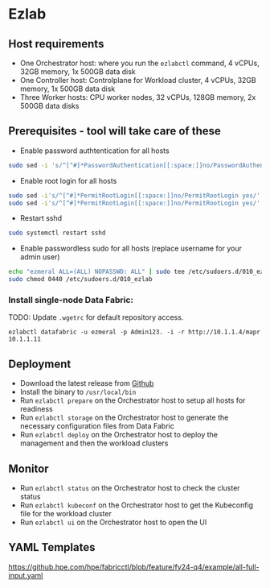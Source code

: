# Ezlab

## Host requirements

- One Orchestrator host: where you run the `ezlabctl` command, 4 vCPUs, 32GB memory, 1x 500GB data disk
- One Controller host: Controlplane for Workload cluster, 4 vCPUs, 32GB memory, 1x 500GB data disk
- Three Worker hosts: CPU worker nodes, 32 vCPUs, 128GB memory, 2x 500GB data disks

## Prerequisites - tool will take care of these

- Enable password authtentication for all hosts
```bash
sudo sed -i 's/^[^#]*PasswordAuthentication[[:space:]]no/PasswordAuthentication yes/' /etc/ssh/sshd_config
```
- Enable root login for all hosts
```bash
sudo sed -i's/^[^#]*PermitRootLogin[[:space:]]no/PermitRootLogin yes/' /etc/ssh/sshd_config
sudo sed -i's/^[^#]*PermitRootLogin[[:space:]]no/PermitRootLogin yes/' /etc/ssh/sshd_config.d/50-cloud-init.conf
```
- Restart sshd
```bash
sudo systemctl restart sshd
```
- Enable passwordless sudo for all hosts (replace username for your admin user)
```bash
echo "ezmeral ALL=(ALL) NOPASSWD: ALL" | sudo tee /etc/sudoers.d/010_ezlab
sudo chmod 0440 /etc/sudoers.d/010_ezlab
```

### Install single-node Data Fabric:

TODO: Update `.wgetrc` for default repository access.

`ezlabctl datafabric -u ezmeral -p Admin123. -i -r http://10.1.1.4/mapr 10.1.1.11`

## Deployment

- Download the latest release from [Github](https://github.com/erdincka/ua-rpm/releases)
- Install the binary to `/usr/local/bin`
- Run `ezlabctl prepare` on the Orchestrator host to setup all hosts for readiness
- Run `ezlabctl storage` on the Orchestrator host to generate the necessary configuration files from Data Fabric
- Run `ezlabctl deploy` on the Orchestrator host to deploy the management and then the workload clusters

## Monitor

- Run `ezlabctl status` on the Orchestrator host to check the cluster status
- Run `ezlabctl kubeconf` on the Orchestrator host to get the Kubeconfig file for the workload cluster
- Run `ezlabctl ui` on the Orchestrator host to open the UI

## YAML Templates

https://github.hpe.com/hpe/fabricctl/blob/feature/fy24-q4/example/all-full-input.yaml
